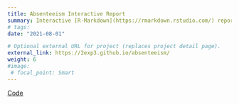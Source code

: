 ```yaml
---
title: Absenteeism Interactive Report
summary: Interactive [R-Markdown](https://rmarkdown.rstudio.com/) report that describes [absenteesim](https://en.wikipedia.org/wiki/Absenteeism) -patients missing their appointments- in the public healthcare system of Buenos Aires City, Argentina. In Spanish.
# tags:
date: "2021-08-01"

# Optional external URL for project (replaces project detail page).
external_link: https://2exp3.github.io/absenteeism/
weight: 6
#image:
 # focal_point: Smart
---
```

[Code](https://github.com/2exp3/absenteeism)
